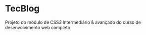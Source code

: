 # TecBlog
Projeto do módulo de CSS3 Intermediário &amp; avançado do curso de desenvolvimento web completo
